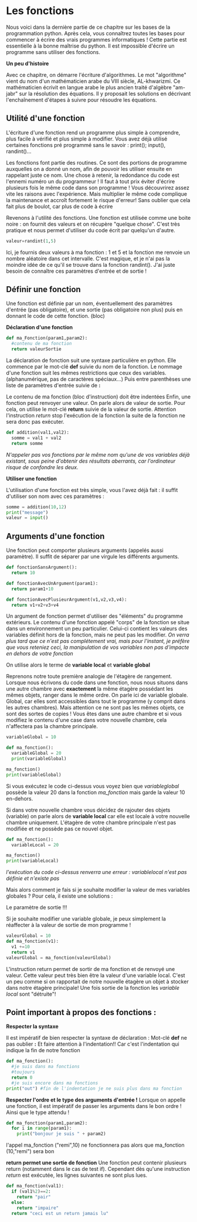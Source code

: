 # Les fonctions

Nous voici dans la dernière partie de ce chapitre sur les bases de la programmation python.
Après cela, vous connaîtrez toutes les bases pour commencer à écrire des vrais programmes informatiques !
Cette partie est essentielle à la bonne maîtrise du python. Il est impossible d'écrire un programme sans utiliser des fonctions.


**Un peu d'histoire**

Avec ce chapitre, on démarre l'écriture d'algorithmes. Le mot "algorithme" vient du nom d'un mathématicien arabe du VIII siècle, AL-khwarizmi. Ce mathématicien écrivit en langue arabe le plus ancien traité d'algèbre "am-jabr" sur la résolution des équations. Il y proposait les solutions en décrivant l'enchaînement d'étapes à suivre pour résoudre les équations.

## Utilité d'une fonction
L'écriture d'une fonction rend un programme plus simple à comprendre, plus facile à vérifié et plus simple à modifier.
Vous avez déjà utilisé certaines fonctions pré programmé sans le savoir : print(); input(), randint()...

Les fonctions font partie des routines. Ce sont des portions de programme auxquelles on a donné un nom, afin de pouvoir les utiliser ensuite en rappelant juste ce nom.
Une chose à retenir, la redondance du code est l'ennemi numéro un du programmeur ! Il faut à tout prix éviter d'écrire plusieurs fois le même code dans son programme !
Vous découvrirez assez vite les raisons avec l'expérience. Mais multiplier le même code complique la maintenance et accroît fortement le risque d'erreur!
Sans oublier que cela fait plus de boulot, car plus de code à écrire

Revenons à l'utilité des fonctions.
Une fonction est utilisée comme une boite noire : on fournit des valeurs et on récupère "quelque chose". C'est très pratique et nous permet d'utiliser du code écrit par quelqu'un d'autre.

```python
valeur=randint(1,5)
```
Ici, je fournis deux valeurs à ma fonction : 1 et 5 et la fonction me renvoie un nombre aléatoire dans cet intervalle. C'est magique, et je n'ai pas la moindre idée de ce qu'il se trouve dans la fonction randint(). J'ai juste besoin de connaître ces paramètres d'entrée et de sortie !

## Définir une fonction
Une fonction est définie par un nom, éventuellement des paramètres d'entrée (pas obligatoire), et une sortie (pas obligatoire non plus) puis en donnant le code de cette fonction. (bloc)

**Déclaration d'une fonction**
```python
def ma_Fonction(param1,param2):
  #contenu de ma fonction
  return valeurSortie
```
La déclaration de fonction suit une syntaxe particulière en python.
Elle commence par le mot-clé **def** suivie du nom de la fonction.
Le nommage d'une fonction suit les mêmes restrictions que ceux des variables. (alphanumérique, pas de caractères spéciaux...)
Puis entre parenthèses une liste de paramètres d'entrée suivie de **:**

Le contenu de ma fonction (bloc d'instruction) doit être indentées
Enfin, une fonction peut renvoyer une valeur. On parle alors de valeur de sortie.
Pour cela, on utilise le mot-clé **return** suivie de la valeur de sortie.
Attention l'instruction _return_ stop l'exécution de la fonction la suite de la fonction ne sera donc pas exécuter.



```python
def addition(val1,val2):
  somme = val1 + val2
  return somme
```

_N'appeler pas vos fonctions par le même nom qu'une de vos variables déjà existant, sous peine d'obtenir des résultats aberrants, car l'ordinateur risque de confondre les deux._


**Utiliser une fonction**

L'utilisation d'une fonction est très simple, vous l'avez déjà fait : il suffit d'utiliser son nom avec ces paramètres :
```python
somme = addition(10,12)
print("message")
valeur = input()
```

## Arguments d'une fonction
Une fonction peut comporter plusieurs arguments (appelés aussi paramètre). Il suffit de séparer par une virgule les différents arguments.



```python
def fonctionSansArgument():
  return 10

def fonctionAvecUnArgument(param1):
  return param1+10

def fonctionAvecPlusieurArgument(v1,v2,v3,v4):
  return v1+v2+v3+v4    
```
Un argument de fonction permet d'utiliser des "éléments" du programme extérieurs.
Le contenu d'une fonction appelé "corps" de la fonction se situe dans un environnement un peu particulier. Celui-ci contient les valeurs des variables définit hors de la fonction, mais ne peut pas les modifier.
_On verra plus tard que ce n'est pas complétement vrai, mais pour l'instant, je préfère que vous reteniez ceci, la manipulation de vos variables non pas d'impacte en dehors de votre fonction_

On utilise alors le terme de **variable local** et **variable global**

Reprenons notre toute première analogie de l'étagère de rangement.
Lorsque nous écrivons du code dans une fonction, nous nous situons dans une autre chambre avec **exactement** la même étagère possédant les mêmes objets, ranger dans le même ordre.
On parle ici de variable globale. Global, car elles sont accessibles dans tout le programme (y comprit dans les autres chambres).
Mais attention ce ne sont pas les mêmes objets, ce sont des sortes de copies ! Vous êtes dans une autre chambre et si vous modifiez le contenu d'une case dans votre nouvelle chambre, cela n'affectera pas la chambre principale.

```python runnable
variableGlobal = 10

def ma_fonction():
  variableGlobal = 20
  print(variableGlobal)

ma_fonction()
print(variableGlobal)
```
Si vous exécutez le code ci-dessus vous voyez bien que _variableglobal_ possède la valeur 20 dans la fonction _ma_fonction_ mais garde la valeur 10 en-dehors.

Si dans votre nouvelle chambre vous décidez de rajouter des objets (variable) on parle alors de **variable local** car elle est locale à votre nouvelle chambre uniquement.
L'étagère de votre chambre principale n'est pas modifiée et ne possède pas ce nouvel objet.




```python
def ma_fonction():
  variableLocal = 20

ma_fonction()
print(variableLocal)
```
_l'exécution du code ci-dessus renverra une erreur : variablelocal n'est pas définie et n'existe pas_

Mais alors comment je fais si je souhaite modifier la valeur de mes variables globales ?
Pour cela, il existe une solutions :

Le paramètre de sortie !!!

Si je souhaite modifier une variable globale, je peux simplement la réaffecter à la valeur de sortie de mon programme !
```python
valeurGlobal = 10
def ma_fonction(v1):
  v1 +=10
  return v1
valeurGlobal = ma_fonction(valeurGlobal)
```

L'instruction return permet de sortir de ma fonction et de renvoyé une valeur. Cette valeur peut très bien être la valeur d'une variable local.
C'est un peu comme si on rapportait de notre nouvelle étagère un objet à stocker dans notre étagère principale!
Une fois sortie de la fonction les *variable local* sont "détruite"!



## Point important à propos des fonctions :

**Respecter la syntaxe**

Il est impératif de bien respecter la syntaxe de déclaration :
Mot-clé **def** ne pas oublier **:**
Et faire attention à l'indentation!!
Car c'est l'indentation qui indique la fin de notre fonction
```python
def ma_fonction():
  #je suis dans ma fonctions
  #toujours
  return 0
  #je suis encore dans ma fonctions
print("out") #fin de l'indentation je ne suis plus dans ma fonction
```

**Respecter l'ordre et le type des arguments d'entrée !**
Lorsque on appelle une fonction, il est impératif de passer les arguments dans le bon ordre !
Ainsi que le type attendu !



```python
def ma_fonction(param1,param2):
  for i in range(param1):
    print("bonjour je suis " + param2)
```

l'appel ma_fonction ("remi",10) ne fonctionnera pas alors que ma_fonction (10,"remi") sera bon

**return permet une sortie de fonction**
Une fonction peut contenir plusieurs return (notamment dans le cas de test if). Cependant dès qu'une instruction _return_ est exécutée, les lignes suivantes ne sont plus lues.
```python
def ma_fonction(val1):
  if (val1%2)==2:
    return "pair"
  else:
    return "impaire"
  return "ceci est un return jamais lu"  
```
